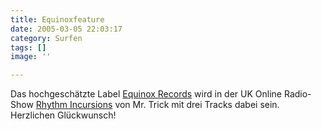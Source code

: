 ```yaml
---
title: Equinoxfeature
date: 2005-03-05 22:03:17
category: Surfen
tags: []
image: ''

---
```


Das hochgeschätzte Label [Equinox Records](http://www.e-q-x.net/) wird in der UK Online Radio-Show [Rhythm Incursions](http://www.rhythm-incursions.com/) von Mr. Trick mit drei Tracks dabei sein. Herzlichen Glückwunsch!
